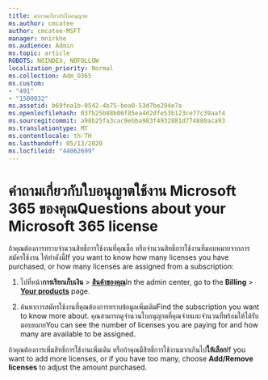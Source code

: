 ```yaml
---
title: คําถามเกี่ยวกับใบอนุญาต
ms.author: cmcatee
author: cmcatee-MSFT
manager: mnirkhe
ms.audience: Admin
ms.topic: article
ROBOTS: NOINDEX, NOFOLLOW
localization_priority: Normal
ms.collection: Adm_O365
ms.custom:
- "491"
- "1500032"
ms.assetid: b69fea1b-0542-4b75-bea0-53d7be294e7a
ms.openlocfilehash: 03fb25b88b06f85ea4d2dfe53b123ce77c39aaf4
ms.sourcegitcommit: a98b25fa3cac9ebba983f4932881d774880aca93
ms.translationtype: MT
ms.contentlocale: th-TH
ms.lasthandoff: 05/13/2020
ms.locfileid: "44062699"
---
```

# <a name="questions-about-your-microsoft-365-license"></a><span data-ttu-id="c5e16-102">คําถามเกี่ยวกับใบอนุญาตใช้งาน Microsoft 365 ของคุณ</span><span class="sxs-lookup"><span data-stu-id="c5e16-102">Questions about your Microsoft 365 license</span></span>

<span data-ttu-id="c5e16-103">ถ้าคุณต้องการทราบจํานวนสิทธิ์การใช้งานที่คุณซื้อ หรือจํานวนสิทธิ์การใช้งานที่มอบหมายจากการสมัครใช้งาน ให้ทําดังนี้</span><span class="sxs-lookup"><span data-stu-id="c5e16-103">If you want to know how many licenses you have purchased, or how many licenses are assigned from a subscription:</span></span>
  
1. <span data-ttu-id="c5e16-104">ไปที่หน้า**การเรียกเก็บเงิน** \> **[สินค้าของคุณ](https://go.microsoft.com/fwlink/p/?linkid=842054)**</span><span class="sxs-lookup"><span data-stu-id="c5e16-104">In the admin center, go to the **Billing** \> **[Your products](https://go.microsoft.com/fwlink/p/?linkid=842054)** page.</span></span>

2. <span data-ttu-id="c5e16-105">ค้นหาการสมัครใช้งานที่คุณต้องการทราบข้อมูลเพิ่มเติม</span><span class="sxs-lookup"><span data-stu-id="c5e16-105">Find the subscription you want to know more about.</span></span> <span data-ttu-id="c5e16-106">คุณสามารถดูจํานวนใบอนุญาตที่คุณจ่ายและจํานวนที่พร้อมให้ได้รับมอบหมาย</span><span class="sxs-lookup"><span data-stu-id="c5e16-106">You can see the number of licenses you are paying for and how many are available to be assigned.</span></span>

<span data-ttu-id="c5e16-107">ถ้าคุณต้องการเพิ่มสิทธิ์การใช้งานเพิ่มเติม หรือถ้าคุณมีสิทธิ์การใช้งานมากเกินไป**ให้เลือก**</span><span class="sxs-lookup"><span data-stu-id="c5e16-107">If you want to add more licenses, or if you have too many, choose **Add/Remove licenses** to adjust the amount purchased.</span></span>